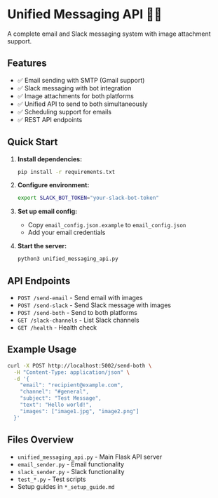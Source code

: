 # Unified Messaging API 📧💬

A complete email and Slack messaging system with image attachment support.

## Features
- ✅ Email sending with SMTP (Gmail support)
- ✅ Slack messaging with bot integration
- ✅ Image attachments for both platforms
- ✅ Unified API to send to both simultaneously
- ✅ Scheduling support for emails
- ✅ REST API endpoints

## Quick Start

1. **Install dependencies:**
   ```bash
   pip install -r requirements.txt
   ```

2. **Configure environment:**
   ```bash
   export SLACK_BOT_TOKEN="your-slack-bot-token"
   ```

3. **Set up email config:**
   - Copy `email_config.json.example` to `email_config.json`
   - Add your email credentials

4. **Start the server:**
   ```bash
   python3 unified_messaging_api.py
   ```

## API Endpoints

- `POST /send-email` - Send email with images
- `POST /send-slack` - Send Slack message with images  
- `POST /send-both` - Send to both platforms
- `GET /slack-channels` - List Slack channels
- `GET /health` - Health check

## Example Usage

```bash
curl -X POST http://localhost:5002/send-both \
  -H "Content-Type: application/json" \
  -d '{
    "email": "recipient@example.com",
    "channel": "#general", 
    "subject": "Test Message",
    "text": "Hello world!",
    "images": ["image1.jpg", "image2.png"]
  }'
```

## Files Overview

- `unified_messaging_api.py` - Main Flask API server
- `email_sender.py` - Email functionality
- `slack_sender.py` - Slack functionality
- `test_*.py` - Test scripts
- Setup guides in `*_setup_guide.md`
